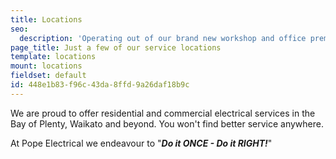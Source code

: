 ```yaml
---
title: Locations
seo:
  description: 'Operating out of our brand new workshop and office premises at Papamoa Beach, we have ongoing projects around the Bay of Plenty & Waikato.'
page_title: Just a few of our service locations
template: locations
mount: locations
fieldset: default
id: 448e1b83-f96c-43da-8ffd-9a26daf18b9c
---
```

We are proud to offer residential and commercial electrical services in the Bay of Plenty, Waikato and beyond. You won't find better service anywhere. 

At Pope Electrical we endeavour to "**_Do it ONCE - Do it RIGHT!_**"